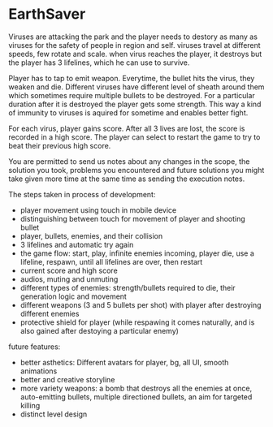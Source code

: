 # EarthSaver

Viruses are attacking the park and the player needs to destory as many as viruses for the safety of people in region and self. viruses travel at different speeds, few rotate and scale. when virus reaches the player, it destroys but the player has 3 lifelines, which he can use to survive. 

Player has to tap to emit weapon. Everytime, the bullet hits the virus, they weaken and die. Different viruses have different level of sheath around them which sometimes require multiple bullets to be destroyed. For a particular duration after it is destroyed the player gets some strength. This way a kind of immunity to viruses is aquired for sometime and enables better fight. 
 
For each virus, player gains score. After all 3 lives are lost, the score is recorded in a high score. 
The player can select to restart the game to try to beat their previous high score. 



You are permitted to send us notes about any changes in the scope, the solution you took,  problems you encountered and future solutions you might take given more time at the same  time as sending the execution notes. 

The steps taken in process of development:
+ player movement using touch in mobile device
+ distinguishing between touch for movement of player and shooting bullet
+ player, bullets, enemies, and their collision 
+ 3 lifelines and automatic try again
+ the game flow: start, play, infinite enemies incoming, player die, use a lifeline, respawn, until all lifelines are over, then restart
+ current score and high score
+ audios, muting and unmuting 
+ different types of enemies: strength/bullets required to die, their generation logic and movement
+ different weapons (3 and 5 bullets per shot) with player after destroying different enemies
+ protective shield for player (while respawing it comes naturally, and is also gained after destoying a particular enemy)

future features:
+ better asthetics: Different avatars for player, bg, all UI, smooth animations
+ better and creative storyline
+ more variety weapons: a bomb that destroys all the enemies at once, auto-emitting bullets, multiple directioned bullets, an aim for targeted killing 
+ distinct level design


